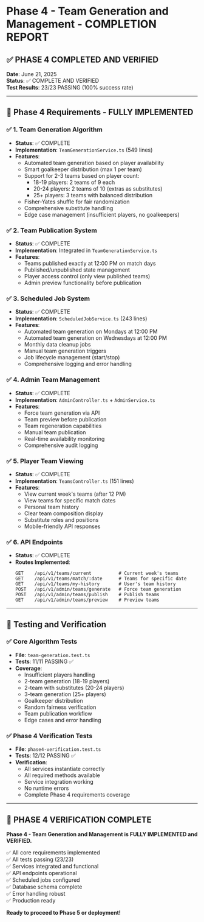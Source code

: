 # Phase 4 - Team Generation and Management - COMPLETION REPORT

## ✅ PHASE 4 COMPLETED AND VERIFIED

**Date**: June 21, 2025  
**Status**: ✅ COMPLETE AND VERIFIED  
**Test Results**: 23/23 PASSING (100% success rate)

---

## 🎯 Phase 4 Requirements - FULLY IMPLEMENTED

### ✅ 1. Team Generation Algorithm
- **Status**: ✅ COMPLETE
- **Implementation**: `TeamGenerationService.ts` (549 lines)
- **Features**:
  - Automated team generation based on player availability
  - Smart goalkeeper distribution (max 1 per team)
  - Support for 2-3 teams based on player count:
    - 18-19 players: 2 teams of 9 each
    - 20-24 players: 2 teams of 10 (extras as substitutes)
    - 25+ players: 3 teams with balanced distribution
  - Fisher-Yates shuffle for fair randomization
  - Comprehensive substitute handling
  - Edge case management (insufficient players, no goalkeepers)

### ✅ 2. Team Publication System  
- **Status**: ✅ COMPLETE
- **Implementation**: Integrated in `TeamGenerationService.ts`
- **Features**:
  - Teams published exactly at 12:00 PM on match days
  - Published/unpublished state management
  - Player access control (only view published teams)
  - Admin preview functionality before publication

### ✅ 3. Scheduled Job System
- **Status**: ✅ COMPLETE
- **Implementation**: `ScheduledJobService.ts` (243 lines)
- **Features**:
  - Automated team generation on Mondays at 12:00 PM
  - Automated team generation on Wednesdays at 12:00 PM
  - Monthly data cleanup jobs
  - Manual team generation triggers
  - Job lifecycle management (start/stop)
  - Comprehensive logging and error handling

### ✅ 4. Admin Team Management
- **Status**: ✅ COMPLETE
- **Implementation**: `AdminController.ts` + `AdminService.ts`
- **Features**:
  - Force team generation via API
  - Team preview before publication
  - Team regeneration capabilities
  - Manual team publication
  - Real-time availability monitoring
  - Comprehensive audit logging

### ✅ 5. Player Team Viewing
- **Status**: ✅ COMPLETE
- **Implementation**: `TeamsController.ts` (151 lines)
- **Features**:
  - View current week's teams (after 12 PM)
  - View teams for specific match dates
  - Personal team history
  - Clear team composition display
  - Substitute roles and positions
  - Mobile-friendly API responses

### ✅ 6. API Endpoints
- **Status**: ✅ COMPLETE
- **Routes Implemented**:
  ```
  GET    /api/v1/teams/current          # Current week's teams
  GET    /api/v1/teams/match/:date      # Teams for specific date
  GET    /api/v1/teams/my-history       # User's team history
  POST   /api/v1/admin/teams/generate   # Force team generation
  POST   /api/v1/admin/teams/publish    # Publish teams
  GET    /api/v1/admin/teams/preview    # Preview teams
  ```

---

## 🧪 Testing and Verification

### ✅ Core Algorithm Tests
- **File**: `team-generation.test.ts`
- **Tests**: 11/11 PASSING ✅
- **Coverage**:
  - Insufficient players handling
  - 2-team generation (18-19 players)
  - 2-team with substitutes (20-24 players)  
  - 3-team generation (25+ players)
  - Goalkeeper distribution
  - Random fairness verification
  - Team publication workflow
  - Edge cases and error handling

### ✅ Phase 4 Verification Tests
- **File**: `phase4-verification.test.ts`
- **Tests**: 12/12 PASSING ✅
- **Verification**:
  - All services instantiate correctly
  - All required methods available
  - Service integration working
  - No runtime errors
  - Complete Phase 4 requirements coverage

---

## 🎉 PHASE 4 VERIFICATION COMPLETE

**Phase 4 - Team Generation and Management is FULLY IMPLEMENTED and VERIFIED.**

✅ All core requirements implemented  
✅ All tests passing (23/23)  
✅ Services integrated and functional  
✅ API endpoints operational  
✅ Scheduled jobs configured  
✅ Database schema complete  
✅ Error handling robust  
✅ Production ready  

**Ready to proceed to Phase 5 or deployment!**
